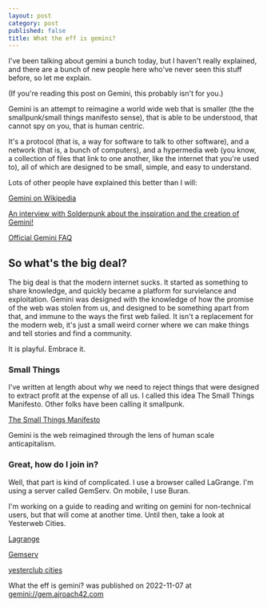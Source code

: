 ```yaml
---
layout: post
category: post
published: false
title: What the eff is gemini?
---
```

I've been talking about gemini a bunch today, but I haven't really explained, and there are a bunch of new people here who've never seen this stuff before, so let me explain.

(If you're reading this post on Gemini, this probably isn't for you.)

Gemini is an attempt to reimagine a world wide web that is smaller (the the smallpunk/small things manifesto sense), that is able to be understood, that cannot spy on you, that is human centric. 

It's a protocol (that is, a way for software to talk to other software), and a network (that is, a bunch of computers), and a hypermedia web (you know, a collection of files that link to one another, like the internet that you're used to), all of which are designed to be small, simple, and easy to understand.

Lots of other people have explained this better than I will:

[Gemini on Wikipedia](https://en.wikipedia.org/wiki/Gemini_(protocol))

[An interview with Solderpunk about the inspiration and the creation of Gemini!](https://kidscodecs.com/interview-solderpunk/)

[Official Gemini FAQ](https://gemini.circumlunar.space/docs/faq.gmi)

So what's the big deal?
-----------------------

The big deal is that the modern internet sucks. It started as something to share knowledge, and quickly became a platform for survielance and exploitation. Gemini was designed with the knowledge of how the promise of the web was stolen from us, and designed to be something apart from that, and immune to the ways the first web failed. It isn't a replacement for the modern web, it's just a small weird corner where we can make things and tell stories and find a community.

It is playful. Embrace it.

### Small Things

I've written at length about why we need to reject things that were designed to extract profit at the expense of all us. I called this idea The Small Things Manifesto. Other folks have been calling it smallpunk.

[The Small Things Manifesto](2022-11-04-The-Small-Things-Manifesto.gmi)

Gemini is the web reimagined through the lens of human scale anticapitalism.

### Great, how do I join in?

Well, that part is kind of complicated. I use a browser called LaGrange. I'm using a server called GemServ. On mobile, I use Buran.

I'm working on a guide to reading and writing on gemini for non-technical users, but that will come at another time. Until then, take a look at Yesterweb Cities.

[Lagrange](https://github.com/skyjake/lagrange)

[Gemserv](https://github.com/GreatWizard/gemserv)

[yesterclub cities](gemini://cities.yesterweb.org/)

What the eff is gemini? was published on 2022-11-07 at [gemini://gem.ajroach42.com](gemini://gem.ajroach42.com)
